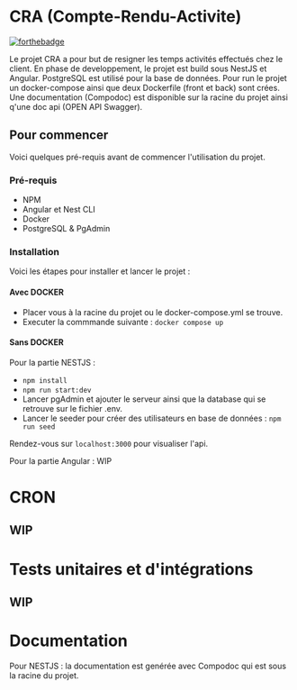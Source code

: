 # CRA (Compte-Rendu-Activite)
[![forthebadge](http://forthebadge.com/images/badges/built-with-love.svg)](http://forthebadge.com)  

Le projet CRA a pour but de resigner les temps activités effectués chez le client.
En phase de developpement, le projet est build sous NestJS et Angular. PostgreSQL est utilisé pour la base de données.
Pour run le projet un docker-compose ainsi que deux Dockerfile (front et back) sont crées.
Une documentation (Compodoc) est disponible sur la racine du projet ainsi q'une doc api (OPEN API Swagger).

## Pour commencer

Voici quelques pré-requis avant de commencer l'utilisation du projet.

### Pré-requis

- NPM
- Angular et Nest CLI
- Docker
- PostgreSQL & PgAdmin

### Installation

Voici les étapes pour installer et lancer le projet :

#### __Avec DOCKER__

- Placer vous à la racine du projet ou le docker-compose.yml se trouve.
- Executer la commmande suivante : ``docker compose up``

#### __Sans DOCKER__

Pour la partie NESTJS :

- `` npm install ``
- `` npm run start:dev ``
- Lancer pgAdmin et ajouter le serveur ainsi que la database qui se retrouve sur le fichier .env.
- Lancer le seeder pour créer des utilisateurs en base de données : `` npm run seed ``

Rendez-vous sur ``localhost:3000`` pour visualiser l'api.

Pour la partie Angular : WIP

# CRON

## WIP

# Tests unitaires et d'intégrations

## WIP

# Documentation

Pour NESTJS : la documentation est genérée avec Compodoc qui est sous la racine du projet.